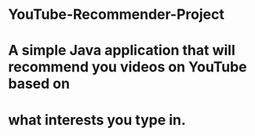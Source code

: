 # YouTube-Recommender-Project
# A simple Java application that will recommend you videos on YouTube based on
# what interests you type in.
